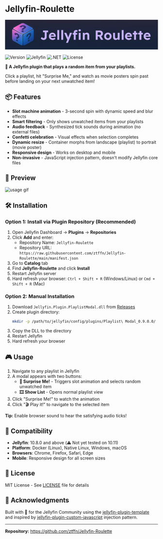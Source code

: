 # Jellyfin-Roulette
 ![plugin banner](https://github.com/ztffn/Jellyfin-Roulette/blob/main/screenshots/playlistRouletteIconHeader.png) 
 
![Version](https://img.shields.io/badge/version-0.9.0-blue)
![Jellyfin](https://img.shields.io/badge/jellyfin-10.8%2B-purple)
![.NET](https://img.shields.io/badge/.NET-8.0-512BD4)
![License](https://img.shields.io/badge/license-MIT-green)

**🎰 A Jellyfin plugin that plays a random item from your playlists.**

Click a playlist, hit "Surprise Me," and watch as movie posters spin past before landing on your next unwatched item!


## 📦 Features

- **Slot machine animation** - 3-second spin with dynamic speed and blur effects
- **Smart filtering** - Only shows unwatched items from your playlists
- **Audio feedback** - Synthesized tick sounds during animation (no external files)
- **Confetti celebration** - Visual effects when selection completes
- **Dynamic resize** - Container morphs from landscape (playlist) to portrait (movie poster)
- **Responsive design** - Works on desktop and mobile
- **Non-invasive** - JavaScript injection pattern, doesn't modify Jellyfin core files

## 🎥 Preview
 ![usage gif](https://github.com/ztffn/Jellyfin-Roulette/blob/main/screenshots/playlistRouletteDemo.gif) 
 
## 🛠️ Installation

### Option 1: Install via Plugin Repository (Recommended)

1. Open Jellyfin Dashboard → **Plugins** → **Repositories**
2. Click **Add** and enter:
   - Repository Name: `Jellyfin-Roulette`
   - Repository URL: `https://raw.githubusercontent.com/ztffn/Jellyfin-Roulette/main/manifest.json`
3. Go to **Catalog** tab
4. Find **Jellyfin-Roulette** and click **Install**
5. Restart Jellyfin server
6. Hard refresh your browser: `Ctrl + Shift + R` (Windows/Linux) or `Cmd + Shift + R` (Mac)

### Option 2: Manual Installation

1. Download `Jellyfin.Plugin.PlaylistModal.dll` from [Releases](https://github.com/ztffn/Jellyfin-Roulette/releases)
2. Create plugin directory:
   ```bash
   mkdir -p /path/to/jellyfin/config/plugins/Playlist\ Modal_0.9.0.0/
   ```
3. Copy the DLL to the directory
4. Restart Jellyfin
5. Hard refresh your browser

## 🎮 Usage

1. Navigate to any playlist in Jellyfin
2. A modal appears with two buttons:
   - **🍿 Surprise Me!** - Triggers slot animation and selects random unwatched item
   - **🎞️ Show List** - Opens normal playlist view
3. Click "Surprise Me!" to watch the animation
4. Click "🎬 Play it!" to navigate to the selected item

**Tip:** Enable browser sound to hear the satisfying audio ticks!

## 🔄 Compatibility

- **Jellyfin**: 10.8.0 and above (⚠️ Not yet tested on 10.11)
- **Platform**: Docker (Linux), Native Linux, Windows, macOS
- **Browsers**: Chrome, Firefox, Safari, Edge
- **Mobile**: Responsive design for all screen sizes

## 📄 License

MIT License - See [LICENSE](LICENSE) file for details

## 🙏 Acknowledgments

Built with 🎲 for the Jellyfin Community using the [jellyfin-plugin-template](https://github.com/jellyfin/jellyfin-plugin-template) and inspired by [jellyfin-plugin-custom-javascript](https://github.com/johnpc/jellyfin-plugin-custom-javascript) injection pattern.

---

**Repository:** https://github.com/ztffn/Jellyfin-Roulette
